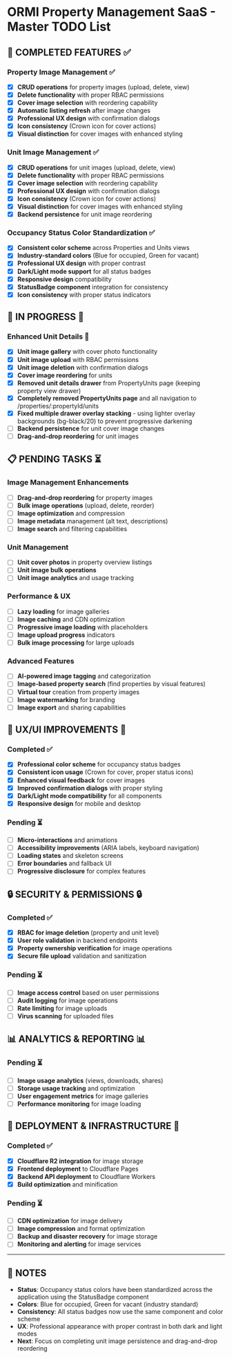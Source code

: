# ORMI Property Management SaaS - Master TODO List

## 🎯 **COMPLETED FEATURES** ✅

### **Property Image Management** ✅
- [x] **CRUD operations** for property images (upload, delete, view)
- [x] **Delete functionality** with proper RBAC permissions
- [x] **Cover image selection** with reordering capability
- [x] **Automatic listing refresh** after image changes
- [x] **Professional UX design** with confirmation dialogs
- [x] **Icon consistency** (Crown icon for cover actions)
- [x] **Visual distinction** for cover images with enhanced styling

### **Unit Image Management** ✅
- [x] **CRUD operations** for unit images (upload, delete, view)
- [x] **Delete functionality** with proper RBAC permissions
- [x] **Cover image selection** with reordering capability
- [x] **Professional UX design** with confirmation dialogs
- [x] **Icon consistency** (Crown icon for cover actions)
- [x] **Visual distinction** for cover images with enhanced styling
- [x] **Backend persistence** for unit image reordering

### **Occupancy Status Color Standardization** ✅
- [x] **Consistent color scheme** across Properties and Units views
- [x] **Industry-standard colors** (Blue for occupied, Green for vacant)
- [x] **Professional UX design** with proper contrast
- [x] **Dark/Light mode support** for all status badges
- [x] **Responsive design** compatibility
- [x] **StatusBadge component** integration for consistency
- [x] **Icon consistency** with proper status indicators

## 🚧 **IN PROGRESS** 🔄

### **Enhanced Unit Details** 🔄
- [x] **Unit image gallery** with cover photo functionality
- [x] **Unit image upload** with RBAC permissions
- [x] **Unit image deletion** with confirmation dialogs
- [x] **Cover image reordering** for units
- [x] **Removed unit details drawer** from PropertyUnits page (keeping property view drawer)
- [x] **Completely removed PropertyUnits page** and all navigation to /properties/:propertyId/units
- [x] **Fixed multiple drawer overlay stacking** - using lighter overlay backgrounds (bg-black/20) to prevent progressive darkening
- [ ] **Backend persistence** for unit cover image changes
- [ ] **Drag-and-drop reordering** for unit images

## 📋 **PENDING TASKS** ⏳

### **Image Management Enhancements**
- [ ] **Drag-and-drop reordering** for property images
- [ ] **Bulk image operations** (upload, delete, reorder)
- [ ] **Image optimization** and compression
- [ ] **Image metadata** management (alt text, descriptions)
- [ ] **Image search** and filtering capabilities

### **Unit Management**
- [ ] **Unit cover photos** in property overview listings
- [ ] **Unit image bulk operations**
- [ ] **Unit image analytics** and usage tracking

### **Performance & UX**
- [ ] **Lazy loading** for image galleries
- [ ] **Image caching** and CDN optimization
- [ ] **Progressive image loading** with placeholders
- [ ] **Image upload progress** indicators
- [ ] **Bulk image processing** for large uploads

### **Advanced Features**
- [ ] **AI-powered image tagging** and categorization
- [ ] **Image-based property search** (find properties by visual features)
- [ ] **Virtual tour** creation from property images
- [ ] **Image watermarking** for branding
- [ ] **Image export** and sharing capabilities

## 🎨 **UX/UI IMPROVEMENTS** 🎨

### **Completed** ✅
- [x] **Professional color scheme** for occupancy status badges
- [x] **Consistent icon usage** (Crown for cover, proper status icons)
- [x] **Enhanced visual feedback** for cover images
- [x] **Improved confirmation dialogs** with proper styling
- [x] **Dark/Light mode compatibility** for all components
- [x] **Responsive design** for mobile and desktop

### **Pending** ⏳
- [ ] **Micro-interactions** and animations
- [ ] **Accessibility improvements** (ARIA labels, keyboard navigation)
- [ ] **Loading states** and skeleton screens
- [ ] **Error boundaries** and fallback UI
- [ ] **Progressive disclosure** for complex features

## 🔒 **SECURITY & PERMISSIONS** 🔒

### **Completed** ✅
- [x] **RBAC for image deletion** (property and unit level)
- [x] **User role validation** in backend endpoints
- [x] **Property ownership verification** for image operations
- [x] **Secure file upload** validation and sanitization

### **Pending** ⏳
- [ ] **Image access control** based on user permissions
- [ ] **Audit logging** for image operations
- [ ] **Rate limiting** for image uploads
- [ ] **Virus scanning** for uploaded files

## 📊 **ANALYTICS & REPORTING** 📊

### **Pending** ⏳
- [ ] **Image usage analytics** (views, downloads, shares)
- [ ] **Storage usage tracking** and optimization
- [ ] **User engagement metrics** for image galleries
- [ ] **Performance monitoring** for image loading

## 🚀 **DEPLOYMENT & INFRASTRUCTURE** 🚀

### **Completed** ✅
- [x] **Cloudflare R2 integration** for image storage
- [x] **Frontend deployment** to Cloudflare Pages
- [x] **Backend API deployment** to Cloudflare Workers
- [x] **Build optimization** and minification

### **Pending** ⏳
- [ ] **CDN optimization** for image delivery
- [ ] **Image compression** and format optimization
- [ ] **Backup and disaster recovery** for image storage
- [ ] **Monitoring and alerting** for image services

---

## 📝 **NOTES**

- **Status**: Occupancy status colors have been standardized across the application using the StatusBadge component
- **Colors**: Blue for occupied, Green for vacant (industry standard)
- **Consistency**: All status badges now use the same component and color scheme
- **UX**: Professional appearance with proper contrast in both dark and light modes
- **Next**: Focus on completing unit image persistence and drag-and-drop reordering 